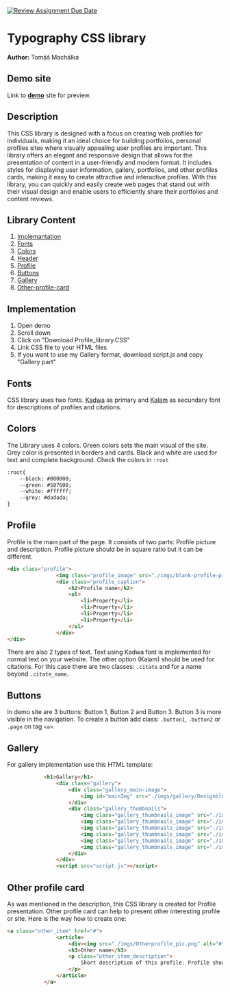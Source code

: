 [![Review Assignment Due Date](https://classroom.github.com/assets/deadline-readme-button-24ddc0f5d75046c5622901739e7c5dd533143b0c8e959d652212380cedb1ea36.svg)](https://classroom.github.com/a/zprwltzm)
# Typography CSS library
**Author:** Tomáš Machálka
## Demo site
Link to **[demo](https://pslib-cz.github.io/2023-l4-web-typographic-library-TomasMachalka/)** site for preview.
## Description
This CSS library is designed with a focus on creating web profiles for individuals, making it an ideal choice for building portfolios, personal profiles sites where visually appealing user profiles are important. This library offers an elegant and responsive design that allows for the presentation of content in a user-friendly and modern format. It includes styles for displaying user information, gallery, portfolios, and other profiles cards, making it easy to create attractive and interactive profiles. With this library, you can quickly and easily create web pages that stand out with their visual design and enable users to efficiently share their portfolios and content reviews.
## Library Content
1. [Implemantation](#Implementation)
2. [Fonts](#Fonts)
3. [Colors](#Colors)
4. [Header](#Header)
5. [Profile](#Profile)
6. [Buttons](#Buttons)
7. [Gallery](#Gallery)
8. [Other-profile-card](#Other-profile-card)

## Implementation
1) Open demo
2) Scroll down
3) Click on "Download Profile_library.CSS"
4) Link CSS file to your HTML files
5) If you want to use my Gallery format, download script.js and copy "Gallery part"
## Fonts
CSS library uses two fonts. [Kadwa](https://fonts.google.com/specimen/Kadwa) as primary and [Kalam](https://fonts.google.com/specimen/Kalam) as secundary font for descriptions of profiles and citations.
## Colors
The Library uses 4 colors.
Green colors sets the main visual of the site. Grey color is presented in borders and cards.
Black and white are used for text and complete background.
Check the colors in  `:root`
```html
:root{
    --black: #000000;
    --green: #507600;
    --white: #ffffff;
    --grey: #dadada;
}
```
## Profile
Profile is the main part of the page. It consists of two parts: Profile picture and description. Profile picture should be in square ratio but it can be different. 
```html
<div class="profile">
                <img class="profile_image" src="./imgs/blank-profile-picture-973460_1280.png" alt="profile image">
                <div class="profile_caption">
                    <h2>Profile name</h2>
                    <ul>
                        <li>Property</li>
                        <li>Property</li>
                        <li>Property</li>
                        <li>Property</li>
                    </ul>
                </div>
</div>
```
There are also 2 types of text. Text using Kadwa font is implemented for normal text on your website. The other option (Kalam) should be used for citations.
For this case there are two classes: `.citate` and for a name beyond `.citate_name`.
## Buttons
In demo site are 3 buttons: Button 1, Button 2 and Button 3. Button 3 is more visible in the navigation.
To create a button add class: `.button1`, `.button2` or `.page` on tag `<a>`.
## Gallery
For gallery implementation use this HTML template:
```html
            <h1>Gallery</h1>
                <div class="gallery">
                    <div class="gallery_main-image">
                        <img id="mainImg" src="./imgs/gallery/Designblok.jpg" alt="Hlavní obrázek">
                    </div>
                    <div class="gallery_thumbnails">
                        <img class="gallery_thumbnails_image" src="./imgs/gallery/Designblok.jpg" alt="Miniatura 1">
                        <img class="gallery_thumbnails_image" src="./imgs/gallery/hezký_věci.jpg" alt="Miniatura 2">
                        <img class="gallery_thumbnails_image" src="./imgs/gallery/Sklo.jpg" alt="Miniatura 3">
                        <img class="gallery_thumbnails_image" src="./imgs/gallery/stool.jpg" alt="Miniatura 4">
                        <img class="gallery_thumbnails_image" src="./imgs/gallery/Duna.jpg" alt="Miniatura 5">
                        <img class="gallery_thumbnails_image" src="./imgs/gallery/židle.jpg" alt="Miniatura 6">
                    </div>
                </div>
                <script src="script.js"></script>
```
## Other profile card
As was mentioned in the description, this CSS library is created for Profile presentation. Other profile card can help to present other interesting profile or site.
Here is the way how to create one:
```html
<a class="other_item" href="#">
                <article>
                    <div><img src="./imgs/Otherprofile_pic.png" alt="#"></div>
                    <h3>Other name</h3>
                    <p class="other_item_description">
                        Short description of this profile. Profile should be somehow related to the main profile.
                    </p>
                </article>
            </a>
```

